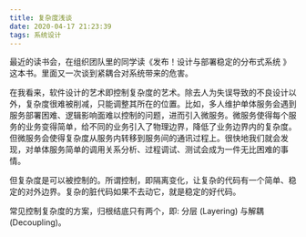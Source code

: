 ```yaml
---
title: 复杂度浅谈
date: 2020-04-17 21:23:39
tags: 系统设计
---
```


最近的读书会，在组织团队里的同学读《发布！设计与部署稳定的分布式系统 》这本书。里面又一次谈到紧耦合对系统带来的危害。

在我看来，软件设计的艺术即控制复杂度的艺术。除去人为失误导致的不良设计以外，复杂度很难被削减，只能调整其所在的位置。比如，多人维护单体服务会遇到服务部署困难、逻辑影响面难以控制的问题，进而引入微服务。微服务使得每个服务的业务变得简单，给不同的业务引入了物理边界，降低了业务边界内的复杂度。但微服务会使得复杂度从服务内转移到服务间的通讯过程上。很快地我们就会发现，对单体服务简单的调用关系分析、过程调试、测试会成为一件无比困难的事情。

但复杂度是可以被控制的。所谓控制，即隔离变化，让复杂的代码有一个简单、稳定的对外边界。复杂的脏代码如果不去动它，就是稳定的好代码。

常见控制复杂度的方案，归根结底只有两个，即: 分层 (Layering) 与解耦 (Decoupling)。
